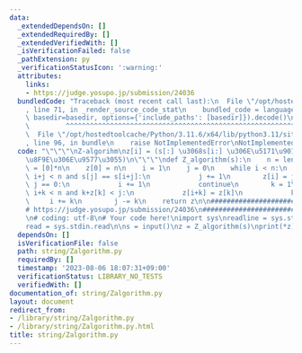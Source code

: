 ```yaml
---
data:
  _extendedDependsOn: []
  _extendedRequiredBy: []
  _extendedVerifiedWith: []
  _isVerificationFailed: false
  _pathExtension: py
  _verificationStatusIcon: ':warning:'
  attributes:
    links:
    - https://judge.yosupo.jp/submission/24036
  bundledCode: "Traceback (most recent call last):\n  File \"/opt/hostedtoolcache/Python/3.11.6/x64/lib/python3.11/site-packages/onlinejudge_verify/documentation/build.py\"\
    , line 71, in _render_source_code_stat\n    bundled_code = language.bundle(stat.path,\
    \ basedir=basedir, options={'include_paths': [basedir]}).decode()\n          \
    \         ^^^^^^^^^^^^^^^^^^^^^^^^^^^^^^^^^^^^^^^^^^^^^^^^^^^^^^^^^^^^^^^^^^^^^^^^^^^^^^^^^\n\
    \  File \"/opt/hostedtoolcache/Python/3.11.6/x64/lib/python3.11/site-packages/onlinejudge_verify/languages/python.py\"\
    , line 96, in bundle\n    raise NotImplementedError\nNotImplementedError\n"
  code: "\"\"\"\nZ-algorihm\nz[i] = (s[:] \u3068s[i:] \u306E\u5171\u901A\u63A5\u982D\
    \u8F9E\u306E\u9577\u3055)\n\"\"\"\ndef Z_algorithm(s):\n    n = len(s)\n    z\
    \ = [0]*n\n    z[0] = n\n    i = 1\n    j = 0\n    while i < n:\n        while\
    \ i+j < n and s[j] == s[i+j]:\n            j += 1\n        z[i] = j\n        if\
    \ j == 0:\n            i += 1\n            continue\n        k = 1\n        while\
    \ i+k < n and k+z[k] < j:\n            z[i+k] = z[k]\n            k += 1\n   \
    \     i += k\n        j -= k\n    return z\n\n############################################\n\
    # https://judge.yosupo.jp/submission/24036\n#############################################\n\
    \n# coding: utf-8\n# Your code here!\nimport sys\nreadline = sys.stdin.readline\n\
    read = sys.stdin.read\n\ns = input()\nz = Z_algorithm(s)\nprint(*z)\n"
  dependsOn: []
  isVerificationFile: false
  path: string/Zalgorithm.py
  requiredBy: []
  timestamp: '2023-08-06 18:07:31+09:00'
  verificationStatus: LIBRARY_NO_TESTS
  verifiedWith: []
documentation_of: string/Zalgorithm.py
layout: document
redirect_from:
- /library/string/Zalgorithm.py
- /library/string/Zalgorithm.py.html
title: string/Zalgorithm.py
---
```

